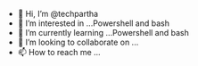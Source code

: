 - 👋 Hi, I’m @techpartha
- 👀 I’m interested in ...Powershell and bash
- 🌱 I’m currently learning ...Powershell and bash
- 💞️ I’m looking to collaborate on ...
- 📫 How to reach me ...

<!---
techpartha/techpartha is a ✨ special ✨ repository because its `README.md` (this file) appears on your GitHub profile.
You can click the Preview link to take a look at your changes.
--->

